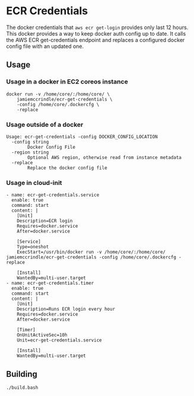 # ECR Credentials

The docker credentials that `aws ecr get-login` provides only last 12 hours.
 This docker provides a way to keep docker auth config up to date. It calls
 the AWS ECR get-credentials endpoint and replaces a configured docker config
 file with an updated one.

## Usage

### Usage in a docker in EC2 coreos instance

    docker run -v /home/core/:/home/core/ \
        jamiemccrindle/ecr-get-credentials \
        -config /home/core/.dockercfg \
        -replace

### Usage outside of a docker

    Usage: ecr-get-credentials -config DOCKER_CONFIG_LOCATION
      -config string
            Docker Config File
      -region string
            Optional AWS region, otherwise read from instance metadata
      -replace
            Replace the docker config file

### Usage in cloud-init

    - name: ecr-get-credentials.service
      enable: true
      command: start
      content: |
        [Unit]
        Description=ECR login
        Requires=docker.service
        After=docker.service

        [Service]
        Type=oneshot
        ExecStart=/usr/bin/docker run -v /home/core/:/home/core/ jamiemccrindle/ecr-get-credentials -config /home/core/.dockercfg -replace

        [Install]
        WantedBy=multi-user.target
    - name: ecr-get-credentials.timer
      enable: true
      command: start
      content: |
        [Unit]
        Description=Runs ECR login every hour
        Requires=docker.service
        After=docker.service

        [Timer]
        OnUnitActiveSec=10h
        Unit=ecr-get-credentials.service

        [Install]
        WantedBy=multi-user.target

## Building

    ./build.bash
